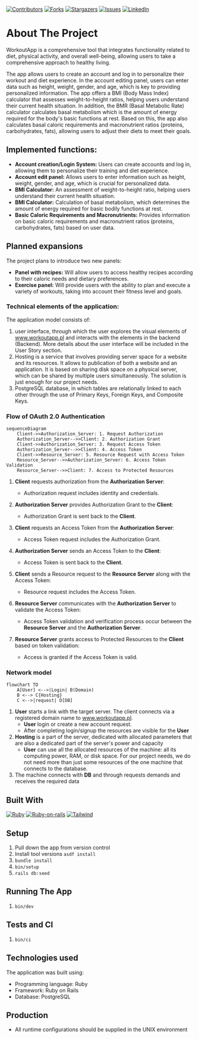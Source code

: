 [![Contributors][contributors-shield]][contributors-url]
[![Forks][forks-shield]][forks-url]
[![Stargazers][stars-shield]][stars-url]
[![Issues][issues-shield]][issues-url]
[![LinkedIn][linkedin-shield]][linkedin-url]
<!-- [![MIT License][license-shield]][license-url] -->

# About The Project
WorkoutApp is a comprehensive tool that integrates functionality related to diet, physical activity, and overall well-being, allowing users to take a comprehensive approach to healthy living.

The app allows users to create an account and log in to personalize their workout and diet experience. In the account editing panel, users can enter data such as height, weight, gender, and age, which is key to providing personalized information.
The app offers a BMI (Body Mass Index) calculator that assesses weight-to-height ratios, helping users understand their current health situation. In addition, the BMR (Basal Metabolic Rate) calculator calculates basal metabolism which is the amount of energy required for the body's basic functions at rest. Based on this, the app also calculates basal caloric requirements and macronutrient ratios (proteins, carbohydrates, fats), allowing users to adjust their diets to meet their goals.

## Implemented functions:

- **Account creation/Login System:** Users can create accounts and log in, allowing them to personalize their training and diet experience.
- **Account edit panel:** Allows users to enter information such as height, weight, gender, and age, which is crucial for personalized data.
- **BMI Calculator:** An assessment of weight-to-height ratio, helping users understand their current health situation.
- **BMI Calculator:** Calculation of basal metabolism, which determines the amount of energy required for basic bodily functions at rest.
- **Basic Caloric Requirements and Macronutrients:** Provides information on basic caloric requirements and macronutrient ratios (proteins, carbohydrates, fats) based on user data.

## Planned expansions
The project plans to introduce two new panels:
- **Panel with recipes:** Will allow users to access healthy recipes according to their caloric needs and dietary preferences.
- **Exercise panel:** Will provide users with the ability to plan and execute a variety of workouts, taking into account their fitness level and goals.

### Technical elements of the application:
The application model consists of:
1. user interface, through which the user explores the visual elements of www.workoutapp.pl and interacts with the elements in the backend (Backend). More details about the user interface will be included in the User Story section.
2. Hosting is a service that involves providing server space for a website and its resources. It allows to publication of both a website and an application. It is based on sharing disk space on a physical server, which can be shared by multiple users simultaneously. The solution is just enough for our project needs.
3. PostgreSQL database, in which tables are relationally linked to each other through the use of Primary Keys, Foreign Keys, and Composite Keys.

### Flow of OAuth 2.0 Authentication

```mermaid
sequenceDiagram
    Client->>Authorization_Server: 1. Request Authorization
    Authorization_Server-->>Client: 2. Authorization Grant
    Client->>Authorization_Server: 3. Request Access Token
    Authorization_Server-->>Client: 4. Access Token
    Client->>Resource_Server: 5. Resource Request with Access Token
    Resource_Server-->>Authorization_Server: 6. Access Token Validation
    Resource_Server-->>Client: 7. Access to Protected Resources
```
1. **Client** requests authorization from the **Authorization Server**:
   - Authorization request includes identity and credentials.
  
2. **Authorization Server** provides Authorization Grant to the **Client**:
   - Authorization Grant is sent back to the **Client**.

3. **Client** requests an Access Token from the **Authorization Server**:
   - Access Token request includes the Authorization Grant.
   
4. **Authorization Server** sends an Access Token to the **Client**:
   - Access Token is sent back to the **Client**.

5. **Client** sends a Resource request to the **Resource Server** along with the Access Token:
   - Resource request includes the Access Token.
   
6. **Resource Server** communicates with the **Authorization Server** to validate the Access Token:
   - Access Token validation and verification process occur between the **Resource Server** and the **Authorization Server**.

7. **Resource Server** grants access to Protected Resources to the **Client** based on token validation:
   - Access is granted if the Access Token is valid.

### Network model

```mermaid
flowchart TD
    A[User] <-->|Login| B(Domain)
    B <--> C{Hosting}
    C <-->|request| D[DB]
```
1. **User** starts a link with the target server. The client connects via a registered domain name to www.workoutapp.pl.
   - **User** login or create a new account request.
   - After completing login/signup the resources are visible for the **User**
2. **Hosting** is a part of the server, dedicated with allocated parameters that are also a dedicated part of the server's power and capacity
   - **User** can use all the allocated resources of the machine: all its computing power, RAM, or disk space. For our project needs, we do not need more than just some resources of the one machine that connects to the database.
3. The machine connects with **DB** and through requests demands and receives the required data

## Built With

[![Ruby][Ruby]][Ruby-url]
[![Ruby-on-rails][Ruby-on-rails]][Ruby-on-rails-url]
[![Tailwind][Tailwind]][Tailwind-url]

## Setup

1. Pull down the app from version control
2. Install tool versions `asdf install`
3. `bundle install`
4. `bin/setup`
5. `rails db:seed`

## Running The App

1. `bin/dev`

## Tests and CI

1. `bin/ci`

## Technologies used
The application was built using:
- Programming language: Ruby
- Framework: Ruby on Rails
- Database: PostgreSQL

## Production

* All runtime configurations should be supplied
in the UNIX environment

<!-- MARKDOWN LINKS & IMAGES -->
[contributors-shield]: https://img.shields.io/github/contributors/PatRogala/elearning-platform.svg?style=for-the-badge
[contributors-url]: https://github.com/PatRogala/elearning-platform/graphs/contributors
[forks-shield]: https://img.shields.io/github/forks/PatRogala/elearning-platform.svg?style=for-the-badge
[forks-url]: https://github.com/PatRogala/elearning-platform/network/members
[stars-shield]: https://img.shields.io/github/stars/PatRogala/elearning-platform.svg?style=for-the-badge
[stars-url]: https://github.com/PatRogala/elearning-platform/stargazers
[issues-shield]: https://img.shields.io/github/issues/PatRogala/elearning-platform.svg?style=for-the-badge
[issues-url]: https://github.com/PatRogala/elearning-platform/issues
<!-- [license-shield]: https://img.shields.io/github/license/PatRogala/elearning-platform.svg?style=for-the-badge
[license-url]: https://github.com/PatRogala/elearning-platform/blob/master/LICENSE.txt -->
[linkedin-shield]: https://img.shields.io/badge/-LinkedIn-black.svg?style=for-the-badge&logo=linkedin&colorB=555
[linkedin-url]: https://linkedin.com/in/patrogala
[product-screenshot]: preview.png
[Ruby]: https://img.shields.io/badge/Ruby_3.2.0-D51F06?style=for-the-badge&logo=ruby&logoColor=white
[Ruby-url]: https://www.ruby-lang.org/en/
[Ruby-on-rails]: https://img.shields.io/badge/Rails_7.1.1-cc0000?style=for-the-badge&logo=RubyOnRails&logoColor=white
[Ruby-on-rails-url]: https://rubyonrails.org/
[Tailwind]: https://img.shields.io/badge/Tailwind_3-06b6d4?style=for-the-badge&logo=Tailwindcss&logoColor=white
[Tailwind-url]: https://tailwindcss.com/
